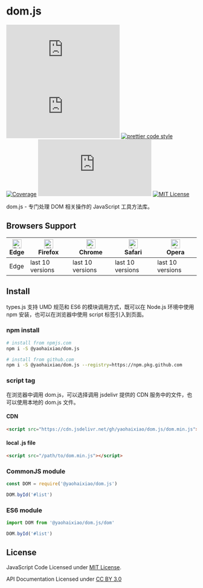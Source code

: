 # dom.js

[![npm version](https://img.shields.io/npm/v/@yaohaixiao/dom.js)](https://www.npmjs.com/package/@yaohaixiao/dom.js)
![Gzip size](http://img.badgesize.io/https://cdn.jsdelivr.net/gh/yaohaixiao/dom.js/dom.min.js?compression=gzip&label=gzip%20size)
[![prettier code style](https://img.shields.io/badge/code_style-prettier-07b759.svg)](https://prettier.io)
[![Coverage](https://codecov.io/gh/yaohaixiao/dom.js/branch/master/graph/badge.svg)](https://codecov.io/gh/yaohaixiao/dom.js)
[![npm downloads](https://img.shields.io/npm/dt/@yaohaixiao/dom.js)](https://npmcharts.com/compare/@yaohaixiao/dom.js?minimal=true)
[![MIT License](https://img.shields.io/github/license/yaohaixiao/dom.js.svg)](https://github.com/yaohaixiao/dom.js/blob/master/LICENSE)


dom.js - 专门处理 DOM 相关操作的 JavaScript 工具方法库。



## Browsers Support

| [<img src="https://raw.githubusercontent.com/alrra/browser-logos/master/src/edge/edge_48x48.png" alt="Edge" width="24px" height="24px" />](https://github.com/yaohaixiao/dom.js/)</br>Edge | [<img src="https://raw.githubusercontent.com/alrra/browser-logos/master/src/firefox/firefox_48x48.png" alt="Firefox" width="24px" height="24px" />](https://github.com/yaohaixiao/dom.js/)</br>Firefox | [<img src="https://raw.githubusercontent.com/alrra/browser-logos/master/src/chrome/chrome_48x48.png" alt="Chrome" width="24px" height="24px" />](https://github.com/yaohaixiao/dom.js/)</br>Chrome | [<img src="https://raw.githubusercontent.com/alrra/browser-logos/master/src/safari/safari_48x48.png" alt="Safari" width="24px" height="24px" />](https://github.com/yaohaixiao/dom.js/)</br>Safari | [<img src="https://raw.githubusercontent.com/alrra/browser-logos/master/src/opera/opera_48x48.png" alt="Opera" width="24px" height="24px" />](https://github.com/yaohaixiao/dom.js/)</br>Opera |
|--------------------------------------------------------------------------------------------------------------------------------------------------------------------------------------------|--------------------------------------------------------------------------------------------------------------------------------------------------------------------------------------------------------|----------------------------------------------------------------------------------------------------------------------------------------------------------------------------------------------------|----------------------------------------------------------------------------------------------------------------------------------------------------------------------------------------------------|------------------------------------------------------------------------------------------------------------------------------------------------------------------------------------------------|
| Edge                                                                                                                                                                                       | last 10 versions                                                                                                                                                                                       | last 10 versions                                                                                                                                                                                   | last 10 versions                                                                                                                                                                                   | last 10 versions                                                                                                                                                                               |



## Install

types.js 支持 UMD 规范和 ES6 的模块调用方式，既可以在 Node.js 环境中使用 npm 安装，也可以在浏览器中使用 script 标签引入到页面。

### npm install

```sh
# install from npmjs.com
npm i -S @yaohaixiao/dom.js

# install from github.com
npm i -S @yaohaixiao/dom.js --registry=https://npm.pkg.github.com
```

### script tag

在浏览器中调用 dom.js，可以选择调用 jsdelivr 提供的 CDN 服务中的文件，也可以使用本地的 dom.js 文件。

#### CDN

```html
<script src="https://cdn.jsdelivr.net/gh/yaohaixiao/dom.js/dom.min.js"></script>
```

#### local .js file

```html
<script src="/path/to/dom.min.js"></script>
```

### CommonJS module

```js
const DOM = require('@yaohaixiao/dom.js')

DOM.byId('#list')
```

### ES6 module

```js
import DOM from '@yaohaixiao/dom.js/dom'

DOM.byId('#list')
```


## License

JavaScript Code Licensed under [MIT License](http://opensource.org/licenses/mit-license.html).

API Documentation Licensed under [CC BY 3.0](http://creativecommons.org/licenses/by/3.0/)
